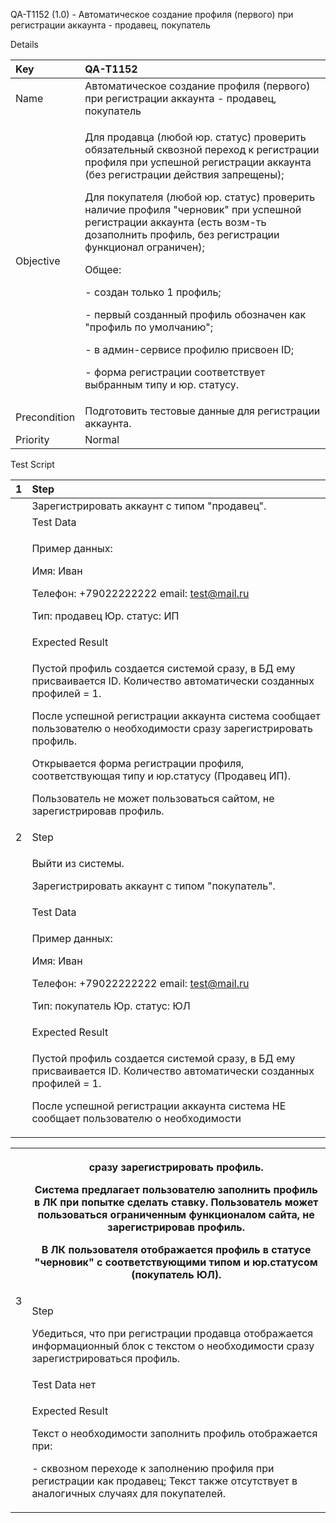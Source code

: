 QA-T1152 (1.0) - Автоматическое создание профиля (первого) при регистрации аккаунта - продавец, покупатель

Details

|Key|QA-T1152|
| :- | :- |
|Name|Автоматическое создание профиля (первого) при регистрации аккаунта - продавец, покупатель|
|Objective|<p>Для продавца (любой юр. статус) проверить обязательный сквозной переход к регистрации профиля при успешной регистрации аккаунта (без регистрации действия запрещены);</p><p>Для покупателя (любой юр. статус) проверить наличие профиля "черновик" при успешной регистрации аккаунта (есть возм-ть дозаполнить профиль, без регистрации функционал ограничен);</p><p>Общее:</p><p>- создан только 1 профиль;</p><p>- первый созданный профиль обозначен как "профиль по умолчанию";</p><p>- в админ-сервисе профилю присвоен ID;</p><p>- форма регистрации соответствует выбранным типу и юр. статусу.</p>|
|Precondition|Подготовить тестовые данные для регистрации аккаунта.|
|Priority|Normal|

Test Script

|1|Step|
| :- | :- |
||Зарегистрировать аккаунт с типом "продавец".|
||Test Data|
||<p>Пример данных:</p><p>Имя: Иван</p><p>Телефон: +79022222222 email: <test@mail.ru></p><p>Тип: продавец Юр. статус: ИП</p>|
||Expected Result|
||<p>Пустой профиль создается системой сразу, в БД ему присваивается ID. Количество автоматически созданных профилей = 1.</p><p>После успешной регистрации аккаунта система сообщает пользователю о необходимости сразу зарегистрировать профиль.</p><p>Открывается форма регистрации профиля, соответствующая типу и юр.статусу (Продавец ИП).</p><p>Пользователь не может пользоваться сайтом, не зарегистрировав профиль.</p>|
|2|Step|
||<p>Выйти из системы.</p><p>Зарегистрировать аккаунт с типом "покупатель".</p>|
||Test Data|
||<p>Пример данных:</p><p>Имя: Иван</p><p>Телефон: +79022222222 email: <test@mail.ru></p><p>Тип: покупатель Юр. статус: ЮЛ</p>|
||Expected Result|
||<p>Пустой профиль создается системой сразу, в БД ему присваивается ID. Количество автоматически созданных профилей = 1.</p><p>После успешной регистрации аккаунта система НЕ сообщает пользователю о необходимости</p>|

<table><tr><th colspan="1" valign="top"></th><th colspan="1" valign="top"><p>сразу зарегистрировать профиль.</p><p>Система предлагает пользователю заполнить профиль в ЛК при попытке сделать ставку. Пользователь может пользоваться ограниченным функционалом сайта, не зарегистрировав профиль.</p><p>В ЛК пользователя отображается профиль в статусе "черновик" с соответствующими типом и юр.статусом (покупатель ЮЛ).</p></th></tr>
<tr><td colspan="1" rowspan="3" valign="top">3</td><td colspan="1" valign="top"><p>Step</p><p>Убедиться, что при регистрации продавца отображается информационный блок с текстом о необходимости сразу зарегистрироваться профиль.</p></td></tr>
<tr><td colspan="1" valign="top">Test Data нет</td></tr>
<tr><td colspan="1" valign="top"><p>Expected Result</p><p>Текст о необходимости заполнить профиль отображается при:</p><p>- сквозном переходе к заполнению профиля при регистрации как продавец; Текст также отсутствует в аналогичных случаях для покупателей.</p></td></tr>
</table>

